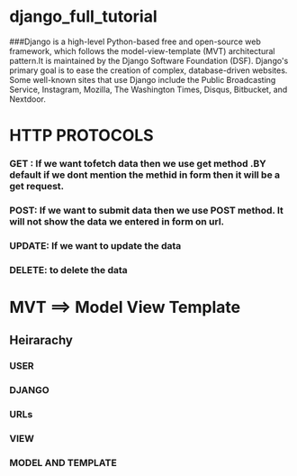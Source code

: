 # django_full_tutorial

###Django is a high-level Python-based free and open-source web framework, which follows the model-view-template (MVT) architectural pattern.It is maintained by the Django Software Foundation (DSF).
Django's primary goal is to ease the creation of complex, database-driven websites. Some well-known sites that use Django include the Public Broadcasting Service, Instagram, Mozilla, The Washington Times, Disqus, Bitbucket, and Nextdoor.

# HTTP PROTOCOLS

### GET : If we want tofetch data then we use get method .BY default if we dont mention the methid in form then it will be a get request.
### POST: If we want to submit data then we use POST method. It will not show the data we entered in form on url.
### UPDATE: If we want to update the data
### DELETE: to delete the data

# MVT ==> Model View Template

## Heirarachy
 ### USER
 ### DJANGO
### URLs
 ### VIEW
### MODEL  AND TEMPLATE